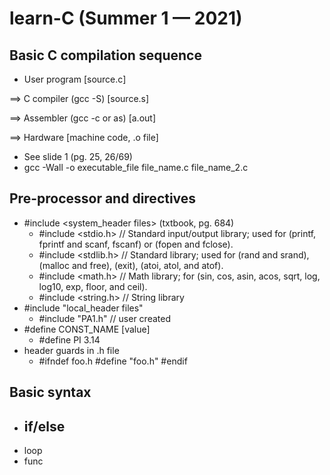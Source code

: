 # learn-C (Summer 1 — 2021)

## Basic C compilation sequence

- User program [source.c] 

==> C compiler (gcc -S)  [source.s] 

==> Assembler (gcc -c or as) [a.out] 

==> Hardware [machine code, .o file]
- See slide 1 (pg. 25, 26/69)
- gcc -Wall -o executable_file file_name.c file_name_2.c

## Pre-processor and directives
- #include <system_header files> (txtbook, pg. 684)
    - #include <stdio.h> // Standard input/output library; used for (printf, fprintf and scanf, fscanf) or (fopen and fclose).
    - #include <stdlib.h> // Standard library; used for (rand and srand), (malloc and free), (exit), (atoi, atol, and atof).
    - #include <math.h> // Math library; for (sin, cos, asin, acos, sqrt, log, log10, exp, floor, and ceil).
    - #include <string.h> // String library
- #include "local_header files" 
    - #include "PA1.h" // user created
- #define CONST_NAME [value]
    - #define PI 3.14
- header guards in .h file
    - #ifndef foo.h
      #define "foo.h"
      #endif
## Basic syntax
- if/else
    -  
- loop
- func


